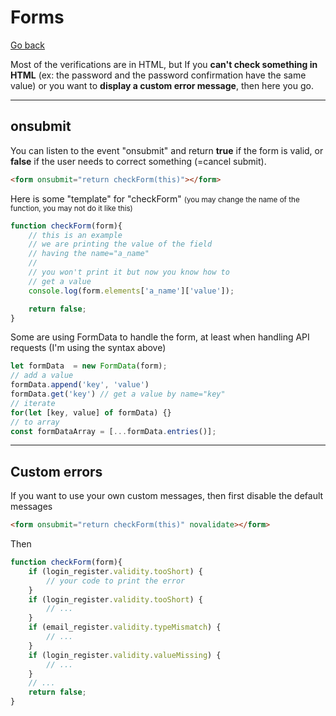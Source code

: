 # Forms

[Go back](..#javascript-for-websites)

Most of the verifications are in HTML, but If you **can't check something in HTML** (ex: the password and the password confirmation have the same value) or you want to **display a custom error message**, then here you go.

<hr class="sl">

## onsubmit

You can listen to the event "onsubmit" and return **true** if the form is valid, or **false** if the user needs to correct something (=cancel submit).

```html
<form onsubmit="return checkForm(this)"></form>
```

Here is some "template" for "checkForm" <small>(you may change the name of the function, you may not do it like this)</small>

```js
function checkForm(form){
    // this is an example
    // we are printing the value of the field
    // having the name="a_name"
    //
    // you won't print it but now you know how to
    // get a value
    console.log(form.elements['a_name']['value']);

    return false;
}
```

Some are using FormData to handle the form, at least when handling API requests (I'm using the syntax above)

```js
let formData  = new FormData(form);
// add a value
formData.append('key', 'value')
formData.get('key') // get a value by name="key"
// iterate
for(let [key, value] of formData) {}
// to array
const formDataArray = [...formData.entries()];
```

<hr class="sr">

## Custom errors

If you want to use your own custom messages, then first disable the default messages

```html
<form onsubmit="return checkForm(this)" novalidate></form>
```

Then

```js
function checkForm(form){
    if (login_register.validity.tooShort) {
        // your code to print the error
    }
    if (login_register.validity.tooShort) {
        // ...
    }
    if (email_register.validity.typeMismatch) {
        // ...
    }
    if (login_register.validity.valueMissing) {
        // ...
    }
    // ...
    return false;
}
```